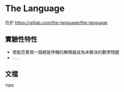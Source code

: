 # The Language

位於 https://gitlab.com/the-language/the-language

## 實驗性特性

* 使能否實現一個總是停機的解釋器成為未解決的數學問題
* `...`

## 文檔

```
TODO
```

